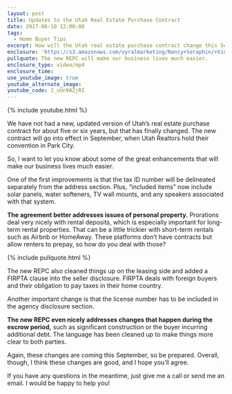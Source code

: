 ```yaml
---
layout: post
title: Updates to the Utah Real Estate Purchase Contract
date: 2017-06-10 12:00:00
tags:
  - Home Buyer Tips
excerpt: How will the Utah real estate purchase contract change this September?
enclosure: 'https://s3.amazonaws.com/vyralmarketing/Nancy+Seraphin/+Videos/2017/July/Park+City+Real+Estate+Careers-+The+new+Utah+REPC.mp4'
pullquote: The new REPC will make our business lives much easier.
enclosure_type: video/mp4
enclosure_time:
use_youtube_image: true
youtube_alternate_image:
youtube_code: J_uUn9A2jRI
---
```



{% include youtube.html %}

We have not had a new, updated version of Utah’s real estate purchase contract for about five or six years, but that has finally changed. The new contract will go into effect in September, when Utah Realtors hold their convention in Park City.&nbsp;

So, I want to let you know about some of the great enhancements that will make our business lives much easier.&nbsp;

One of the first improvements is that the tax ID number will be delineated separately from the address section. Plus, “included items” now include solar panels, water softeners, TV wall mounts, and any speakers associated with that system.&nbsp;

**The agreement better addresses issues of personal property.** Prorations deal very nicely with rental deposits, which is especially important for long-term rental properties. That can be a little trickier with short-term rentals such as Airbnb or HomeAway. These platforms don’t have contracts but allow renters to prepay, so how do you deal with those?

{% include pullquote.html %}

The new REPC also cleaned things up on the leasing side and added a FIRPTA clause into the seller disclosure. FIRPTA deals with foreign buyers and their obligation to pay taxes in their home country.&nbsp;

Another important change is that the license number has to be included in the agency disclosure section.&nbsp;

**The new REPC even nicely addresses changes that happen during the escrow period,** such as significant construction or the buyer incurring additional debt. The language has been cleaned up to make things more clear to both parties.&nbsp;

Again, these changes are coming this September, so be prepared. Overall, though, I think these changes are good, and I hope you’ll agree.&nbsp;

If you have any questions in the meantime, just give me a call or send me an email. I would be happy to help you!